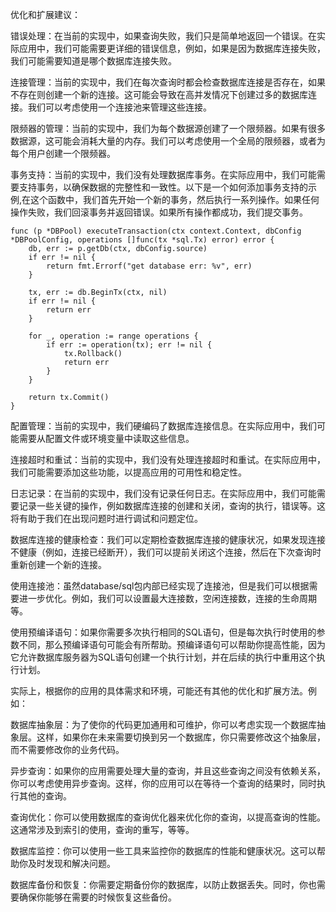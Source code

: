 优化和扩展建议：

错误处理：在当前的实现中，如果查询失败，我们只是简单地返回一个错误。在实际应用中，我们可能需要更详细的错误信息，例如，如果是因为数据库连接失败，我们可能需要知道是哪个数据库连接失败。

连接管理：当前的实现中，我们在每次查询时都会检查数据库连接是否存在，如果不存在则创建一个新的连接。这可能会导致在高并发情况下创建过多的数据库连接。我们可以考虑使用一个连接池来管理这些连接。

限频器的管理：当前的实现中，我们为每个数据源创建了一个限频器。如果有很多数据源，这可能会消耗大量的内存。我们可以考虑使用一个全局的限频器，或者为每个用户创建一个限频器。

事务支持：当前的实现中，我们没有处理数据库事务。在实际应用中，我们可能需要支持事务，以确保数据的完整性和一致性。以下是一个如何添加事务支持的示例,在这个函数中，我们首先开始一个新的事务，然后执行一系列操作。如果任何操作失败，我们回滚事务并返回错误。如果所有操作都成功，我们提交事务。
```
func (p *DBPool) executeTransaction(ctx context.Context, dbConfig *DBPoolConfig, operations []func(tx *sql.Tx) error) error {
	db, err := p.getDb(ctx, dbConfig.source)
	if err != nil {
		return fmt.Errorf("get database err: %v", err)
	}

	tx, err := db.BeginTx(ctx, nil)
	if err != nil {
		return err
	}

	for _, operation := range operations {
		if err := operation(tx); err != nil {
			tx.Rollback()
			return err
		}
	}

	return tx.Commit()
}
```


配置管理：当前的实现中，我们硬编码了数据库连接信息。在实际应用中，我们可能需要从配置文件或环境变量中读取这些信息。

连接超时和重试：当前的实现中，我们没有处理连接超时和重试。在实际应用中，我们可能需要添加这些功能，以提高应用的可用性和稳定性。

日志记录：在当前的实现中，我们没有记录任何日志。在实际应用中，我们可能需要记录一些关键的操作，例如数据库连接的创建和关闭，查询的执行，错误等。这将有助于我们在出现问题时进行调试和问题定位。

数据库连接的健康检查：我们可以定期检查数据库连接的健康状况，如果发现连接不健康（例如，连接已经断开），我们可以提前关闭这个连接，然后在下次查询时重新创建一个新的连接。

使用连接池：虽然database/sql包内部已经实现了连接池，但是我们可以根据需要进一步优化。例如，我们可以设置最大连接数，空闲连接数，连接的生命周期等。

使用预编译语句：如果你需要多次执行相同的SQL语句，但是每次执行时使用的参数不同，那么预编译语句可能会有所帮助。预编译语句可以帮助你提高性能，因为它允许数据库服务器为SQL语句创建一个执行计划，并在后续的执行中重用这个执行计划。

实际上，根据你的应用的具体需求和环境，可能还有其他的优化和扩展方法。例如：

数据库抽象层：为了使你的代码更加通用和可维护，你可以考虑实现一个数据库抽象层。这样，如果你在未来需要切换到另一个数据库，你只需要修改这个抽象层，而不需要修改你的业务代码。

异步查询：如果你的应用需要处理大量的查询，并且这些查询之间没有依赖关系，你可以考虑使用异步查询。这样，你的应用可以在等待一个查询的结果时，同时执行其他的查询。

查询优化：你可以使用数据库的查询优化器来优化你的查询，以提高查询的性能。这通常涉及到索引的使用，查询的重写，等等。

数据库监控：你可以使用一些工具来监控你的数据库的性能和健康状况。这可以帮助你及时发现和解决问题。

数据库备份和恢复：你需要定期备份你的数据库，以防止数据丢失。同时，你也需要确保你能够在需要的时候恢复这些备份。

